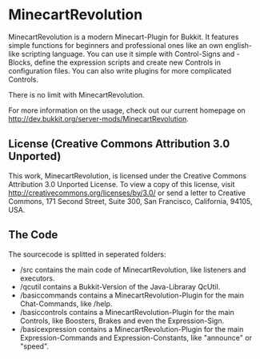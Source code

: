 MinecartRevolution
==================

MinecartRevolution is a modern Minecart-Plugin for Bukkit. It features simple functions for beginners and professional ones like an own english-like scripting language.
You can use it simple with Control-Signs and -Blocks, define the expression scripts and create new Controls in configuration files. You can also write plugins for more complicated Controls.

There is no limit with MinecartRevolution.

For more information on the usage, check out our current homepage on http://dev.bukkit.org/server-mods/MinecartRevolution.

License (Creative Commons Attribution 3.0 Unported)
---------------------------------------------------

This work, MinecartRevolution, is licensed under the Creative Commons Attribution 3.0 Unported License. To view a copy of this license, visit http://creativecommons.org/licenses/by/3.0/ or send a letter to Creative Commons, 171 Second Street, Suite 300, San Francisco, California, 94105, USA.

The Code
--------

The sourcecode is splitted in seperated folders:

* /src contains the main code of MinecartRevolution, like listeners and executors.
* /qcutil contains a Bukkit-Version of the Java-Libraray QcUtil.
* /basiccommands contains a MinecartRevolution-Plugin for the main Chat-Commands, like /help.
* /basiccontrols contains a MinecartRevolution-Plugin for the main Controls, like Boosters, Brakes and even the Expression-Sign.
* /basicexpression contains a MinecartRevolution-Plugin for the main Expression-Commands and Expression-Constants, like "announce" or "speed".